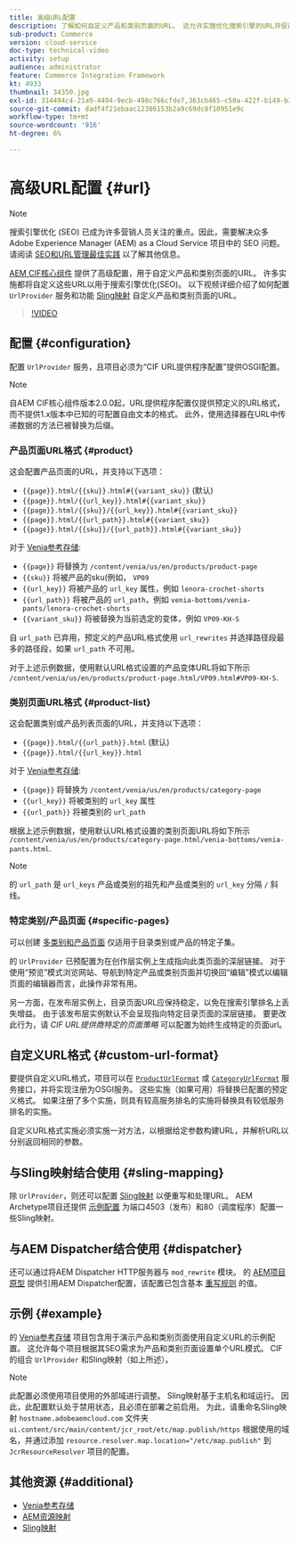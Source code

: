 ```yaml
---
title: 高级URL配置
description: 了解如何自定义产品和类别页面的URL。 这允许实施优化搜索引擎的URL并促进发现。
sub-product: Commerce
version: cloud-service
doc-type: technical-video
activity: setup
audience: administrator
feature: Commerce Integration Framework
kt: 4933
thumbnail: 34350.jpg
exl-id: 314494c4-21a9-4494-9ecb-498c766cfde7,363cb465-c50a-422f-b149-b3f41c2ebc0f
source-git-commit: dadf4f21ebaac12386153b2a9c69dc8f10951e9c
workflow-type: tm+mt
source-wordcount: '916'
ht-degree: 6%

---
```


# 高级URL配置 {#url}

>[!NOTE]
>
> 搜索引擎优化 (SEO) 已成为许多营销人员关注的重点。因此，需要解决众多 Adobe Experience Manager (AEM) as a Cloud Service 项目中的 SEO 问题。请阅读 [SEO和URL管理最佳实践](https://experienceleague.adobe.com/docs/experience-manager-cloud-service/overview/seo-and-url-management.html) 以了解其他信息。

[AEM CIF核心组件](https://github.com/adobe/aem-core-cif-components) 提供了高级配置，用于自定义产品和类别页面的URL。 许多实施都将自定义这些URL以用于搜索引擎优化(SEO)。 以下视频详细介绍了如何配置 `UrlProvider` 服务和功能 [Sling映射](https://sling.apache.org/documentation/the-sling-engine/mappings-for-resource-resolution.html) 自定义产品和类别页面的URL。

>[!VIDEO](https://video.tv.adobe.com/v/34350/?quality=12)

## 配置 {#configuration}

配置 `UrlProvider` 服务，且项目必须为“CIF URL提供程序配置”提供OSGI配置。

>[!NOTE]
>
> 自AEM CIF核心组件版本2.0.0起，URL提供程序配置仅提供预定义的URL格式，而不提供1.x版本中已知的可配置自由文本的格式。 此外，使用选择器在URL中传递数据的方法已被替换为后缀。

### 产品页面URL格式 {#product}

这会配置产品页面的URL，并支持以下选项：

* `{{page}}.html/{{sku}}.html#{{variant_sku}}` (默认)
* `{{page}}.html/{{url_key}}.html#{{variant_sku}}`
* `{{page}}.html/{{sku}}/{{url_key}}.html#{{variant_sku}}`
* `{{page}}.html/{{url_path}}.html#{{variant_sku}}`
* `{{page}}.html/{{sku}}/{{url_path}}.html#{{variant_sku}}`

对于 [Venia参考存储](https://github.com/adobe/aem-cif-guides-venia):

* `{{page}}` 将替换为 `/content/venia/us/en/products/product-page`
* `{{sku}}` 将被产品的sku(例如， `VP09`
* `{{url_key}}` 将被产品的 `url_key` 属性，例如 `lenora-crochet-shorts`
* `{{url_path}}` 将被产品的 `url_path`，例如 `venia-bottoms/venia-pants/lenora-crochet-shorts`
* `{{variant_sku}}` 将被替换为当前选定的变体，例如 `VP09-KH-S`

自 `url_path` 已弃用，预定义的产品URL格式使用 `url_rewrites` 并选择路径段最多的路径段，如果 `url_path` 不可用。

对于上述示例数据，使用默认URL格式设置的产品变体URL将如下所示 `/content/venia/us/en/products/product-page.html/VP09.html#VP09-KH-S`.

### 类别页面URL格式 {#product-list}

这会配置类别或产品列表页面的URL，并支持以下选项：

* `{{page}}.html/{{url_path}}.html` (默认)
* `{{page}}.html/{{url_key}}.html`

对于 [Venia参考存储](https://github.com/adobe/aem-cif-guides-venia):

* `{{page}}` 将替换为 `/content/venia/us/en/products/category-page`
* `{{url_key}}` 将被类别的 `url_key` 属性
* `{{url_path}}` 将被类别的 `url_path`

根据上述示例数据，使用默认URL格式设置的类别页面URL将如下所示 `/content/venia/us/en/products/category-page.html/venia-bottoms/venia-pants.html`.

>[!NOTE]
> 
> 的 `url_path` 是 `url_keys` 产品或类别的祖先和产品或类别的 `url_key` 分隔 `/` 斜线。

### 特定类别/产品页面 {#specific-pages}

可以创建 [多类别和产品页面](../authoring/multi-template-usage.md) 仅适用于目录类别或产品的特定子集。

的 `UrlProvider` 已预配置为在创作层实例上生成指向此类页面的深层链接。 对于使用“预览”模式浏览网站、导航到特定产品或类别页面并切换回“编辑”模式以编辑页面的编辑器而言，此操作非常有用。

另一方面，在发布层实例上，目录页面URL应保持稳定，以免在搜索引擎排名上丢失增益。 由于该发布层实例默认不会呈现指向特定目录页面的深层链接。 要更改此行为，请 _CIF URL提供商特定的页面策略_ 可以配置为始终生成特定的页面url。

## 自定义URL格式 {#custom-url-format}

要提供自定义URL格式，项目可以在 [`ProductUrlFormat`](https://javadoc.io/doc/com.adobe.commerce.cif/core-cif-components-core/latest/com/adobe/cq/commerce/core/components/services/urls/ProductUrlFormat.html) 或 [`CategoryUrlFormat`](https://javadoc.io/doc/com.adobe.commerce.cif/core-cif-components-core/latest/com/adobe/cq/commerce/core/components/services/urls/CategoryUrlFormat.html) 服务接口，并将实现注册为OSGI服务。 这些实施（如果可用）将替换已配置的预定义格式。 如果注册了多个实施，则具有较高服务排名的实施将替换具有较低服务排名的实施。

自定义URL格式实施必须实施一对方法，以根据给定参数构建URL，并解析URL以分别返回相同的参数。

## 与Sling映射结合使用 {#sling-mapping}

除 `UrlProvider`，则还可以配置 [Sling映射](https://sling.apache.org/documentation/the-sling-engine/mappings-for-resource-resolution.html) 以便重写和处理URL。 AEM Archetype项目还提供 [示例配置](https://github.com/adobe/aem-cif-project-archetype/tree/master/src/main/archetype/samplecontent/src/main/content/jcr_root/etc/map.publish) 为端口4503（发布）和80（调度程序）配置一些Sling映射。

## 与AEM Dispatcher结合使用 {#dispatcher}

还可以通过将AEM Dispatcher HTTP服务器与 `mod_rewrite` 模块。 的 [AEM项目原型](https://github.com/adobe/aem-project-archetype) 提供引用AEM Dispatcher配置，该配置已包含基本 [重写规则](https://github.com/adobe/aem-project-archetype/tree/master/src/main/archetype/dispatcher.cloud) 的值。

## 示例 {#example}

的 [Venia参考存储](https://github.com/adobe/aem-cif-guides-venia) 项目包含用于演示产品和类别页面使用自定义URL的示例配置。 这允许每个项目根据其SEO需求为产品和类别页面设置单个URL模式。 CIF的组合 `UrlProvider` 和Sling映射（如上所述）。

>[!NOTE]
>
>此配置必须使用项目使用的外部域进行调整。 Sling映射基于主机名和域运行。 因此，此配置默认处于禁用状态，且必须在部署之前启用。 为此，请重命名Sling映射 `hostname.adobeaemcloud.com` 文件夹 `ui.content/src/main/content/jcr_root/etc/map.publish/https` 根据使用的域名，并通过添加 `resource.resolver.map.location="/etc/map.publish"` 到 `JcrResourceResolver` 项目的配置。

## 其他资源 {#additional}

* [Venia参考存储](https://github.com/adobe/aem-cif-guides-venia)
* [AEM资源映射](https://experienceleague.adobe.com/docs/experience-manager-65/deploying/configuring/resource-mapping.html)
* [Sling映射](https://sling.apache.org/documentation/the-sling-engine/mappings-for-resource-resolution.html)
